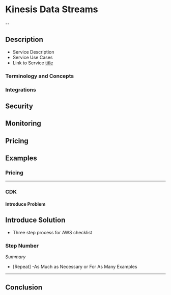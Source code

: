 # Kinesis Data Streams
--

## Description
- Service Description
- Service Use Cases
- Link to Service [title](https://www.example.com)

### Terminology and Concepts


### Integrations


## Security


## Monitoring


## Pricing


## Examples

### Pricing
---


### CDK

#### Introduce Problem


## Introduce Solution
- Three step process for AWS checklist


### Step Number

*Summary*

- [Repeat] -As Much as Necessary or For As Many Examples

---

## Conclusion